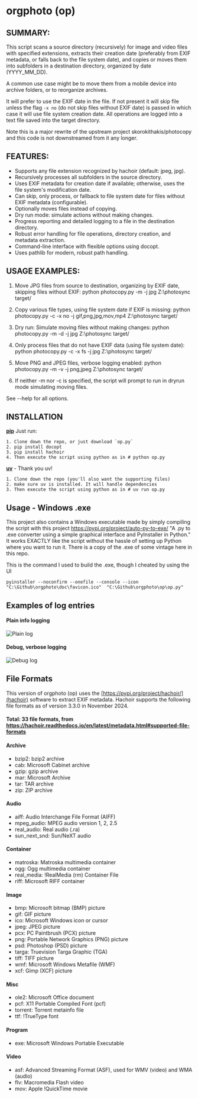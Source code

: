 orgphoto (op)
=========

SUMMARY:
--------

This script scans a source directory (recursively) for image and video files with specified extensions,
extracts their creation date (preferably from EXIF metadata, or falls back to the file system date),
and copies or moves them into subfolders in a destination directory, organized by date (YYYY_MM_DD).

A common use case might be to move them from a mobile device into archive folders, or to reorganize archives. 

It will prefer to use the EXIF date in the file. If not present it will skip file unless the flag `-x no` (do not skip files without EXIF date) is passed in which case it will use file system creation date. All operations are logged into a text file saved into the target directory.

Note this is a major rewrite of the upstream project skorokithakis/photocopy and this code is not downstreamed from it any longer.



FEATURES:
---------

- Supports any file extension recognized by hachoir (default: jpeg, jpg).
- Recursively processes all subfolders in the source directory.
- Uses EXIF metadata for creation date if available; otherwise, uses the file system's modification date.
- Can skip, only process, or fallback to file system date for files without EXIF metadata (configurable).
- Optionally moves files instead of copying.
- Dry run mode: simulate actions without making changes.
- Progress reporting and detailed logging to a file in the destination directory.
- Robust error handling for file operations, directory creation, and metadata extraction.
- Command-line interface with flexible options using docopt.
- Uses pathlib for modern, robust path handling.

USAGE EXAMPLES:
---------------

1. Move JPG files from source to destination, organizing by EXIF date, skipping files without EXIF:
   python photocopy.py -m -j jpg Z:\\photosync target/

2. Copy various file types, using file system date if EXIF is missing:
   python photocopy.py -c -x no -j gif,png,jpg,mov,mp4 Z:\\photosync target/

3. Dry run: Simulate moving files without making changes:
   python photocopy.py -m -d -j jpg Z:\\photosync target/

4. Only process files that do not have EXIF data (using file system date):
   python photocopy.py -c -x fs -j jpg Z:\\photosync target/

5. Move PNG and JPEG files, verbose logging enabled:
   python photocopy.py -m -v -j png,jpeg Z:\\photosync target/

6. If neither -m nor -c is specified, the script will prompt to run in dryrun mode simulating moving files.

See --help for all options.

INSTALLATION
------------
**<u>pip</u>** 
Just run:

    1. Clone down the repo, or just download `op.py`
    2. pip install docopt
    3. pip install hachoir
    4. Then execute the script using python as in # python op.py

**<u>uv</u>** - Thank you uv!

    1. Clone down the repo (you'll also want the supporting files)
    2. make sure uv is installed. It will handle dependencies 
    3. Then execute the script using python as in # uv run op.py

Usage - Windows .exe
-----
This project also contains a Windows executable made by simply compiling the script with this project https://pypi.org/project/auto-py-to-exe/ "A .py to .exe converter using a simple graphical interface and PyInstaller in Python." It works EXACTLY like the script without the hassle of setting up Python where you want to run it. There is a copy of the .exe of some vintage here in this repo.

This is the command I used to build the .exe, though I cheated by using the UI

``` pyinstaller --noconfirm --onefile --console --icon "C:\Github\orgphoto\doc\favicon.ico"  "C:\Github\orgphoto\op\op.py" ```



Examples of log entries
------------------------

#### Plain info logging

![Plain log](../main/doc/log1b.png)


#### Debug, verbose logging

![Debug log](../main/doc/log1.png)



 File Formats
 -------------

This version of orgphoto (op) uses the [https://pypi.org/project/hachoir/](hachoir) software to extract EXIF metadata. Hachoir supports the following 
file formats as of version 3.3.0 in November 2024.

#### Total: 33 file formats, from https://hachoir.readthedocs.io/en/latest/metadata.html#supported-file-formats

#### Archive
* bzip2: bzip2 archive
* cab: Microsoft Cabinet archive
* gzip: gzip archive
* mar: Microsoft Archive
* tar: TAR archive
* zip: ZIP archive

#### Audio
* aiff: Audio Interchange File Format (AIFF)
* mpeg_audio: MPEG audio version 1, 2, 2.5
* real_audio: Real audio (.ra)
* sun_next_snd: Sun/NeXT audio

#### Container
* matroska: Matroska multimedia container
* ogg: Ogg multimedia container
* real_media: !RealMedia (rm) Container File
* riff: Microsoft RIFF container

#### Image
* bmp: Microsoft bitmap (BMP) picture
* gif: GIF picture
* ico: Microsoft Windows icon or cursor
* jpeg: JPEG picture
* pcx: PC Paintbrush (PCX) picture
* png: Portable Network Graphics (PNG) picture
* psd: Photoshop (PSD) picture
* targa: Truevision Targa Graphic (TGA)
* tiff: TIFF picture
* wmf: Microsoft Windows Metafile (WMF)
* xcf: Gimp (XCF) picture

#### Misc
* ole2: Microsoft Office document
* pcf: X11 Portable Compiled Font (pcf)
* torrent: Torrent metainfo file
* ttf: !TrueType font

#### Program
* exe: Microsoft Windows Portable Executable

#### Video
* asf: Advanced Streaming Format (ASF), used for WMV (video) and WMA (audio)
* flv: Macromedia Flash video
* mov: Apple !QuickTime movie

